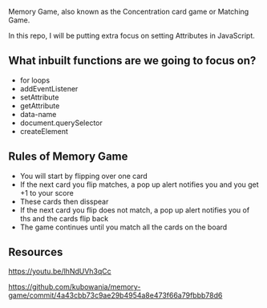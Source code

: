 Memory Game, also known as the Concentration card game or Matching Game.

In this repo, I will be putting extra focus on setting Attributes in JavaScript.

## What inbuilt functions are we going to focus on?

- for loops
- addEventListener
- setAttribute
- getAttribute
- data-name
- document.querySelector
- createElement

## Rules of Memory Game

- You will start by flipping over one card
- If the next card you flip matches, a pop up alert notifies you and you get +1 to your score
- These cards then disspear
- If the next card you flip does not match, a pop up alert notifies you of ths and the cards flip back
- The game continues until you match all the cards on the board

## Resources

https://youtu.be/lhNdUVh3qCc

https://github.com/kubowania/memory-game/commit/4a43cbb73c9ae29b4954a8e473f66a79fbbb78d6
